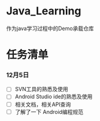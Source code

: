 ﻿# Java_Learning
作为java学习过程中的Demo承载仓库

# 任务清单
### 12月5日
- [ ] SVN工具的熟悉及使用
- [ ] Android Studio ide的熟悉及使用
- [ ] 相关文档，相关API查询
- [ ] 了解了一下 Android编程规范
